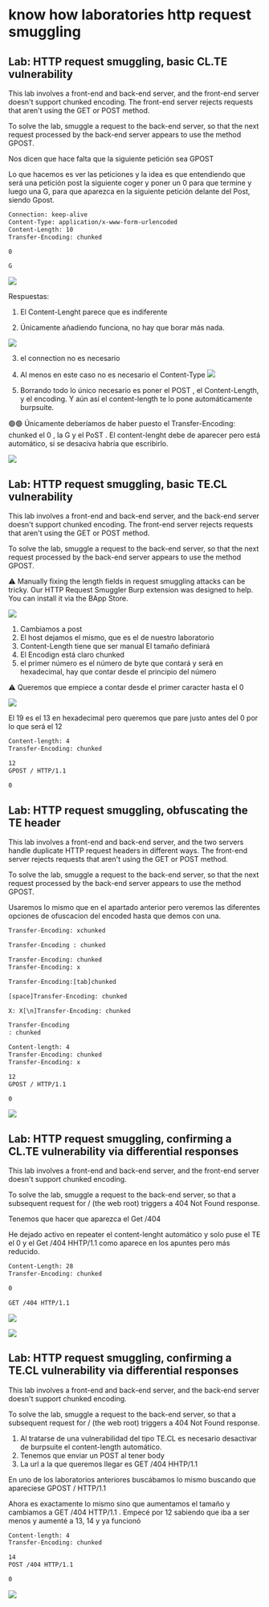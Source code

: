 # know how laboratories http request smuggling


## Lab: HTTP request smuggling, basic CL.TE vulnerability

This lab involves a front-end and back-end server, and the front-end server doesn't support chunked encoding. The front-end server rejects requests that aren't using the GET or POST method.

To solve the lab, smuggle a request to the back-end server, so that the next request processed by the back-end server appears to use the method GPOST.

Nos dicen que hace falta que la siguiente petición sea GPOST

Lo que hacemos es ver las peticiones y la idea es que entendiendo que será una petición post la siguiente coger y poner un 0 para que termine y luego una G, para que aparezca en la siguiente petición delante del Post, siendo Gpost.

```html
Connection: keep-alive
Content-Type: application/x-www-form-urlencoded
Content-Length: 10
Transfer-Encoding: chunked

0

G
```

![](assets/2022-07-29-11-54-41.png)


Respuestas:

1.  El Content-Lenght parece que es indiferente

2.  Únicamente añadiendo funciona, no hay que borar más nada.

![](assets/2022-07-29-12-13-44.png)

3.  el connection no es necesario

4. Al menos en este caso no es necesario el Content-Type
![](assets/2022-07-29-12-15-56.png)

5. Borrando todo lo único necesario es poner el POST , el Content-Length, y el encoding. Y aún así el content-length te lo pone automáticamente burpsuite. 
 
🟢🟢 Únicamente deberíamos de haber puesto el Transfer-Encoding: chunked el 0 , la G y el PoST . El content-lenght debe de aparecer pero está automático, si se desaciva habría que escribirlo.

![](assets/2022-07-29-12-17-05.png)


## Lab: HTTP request smuggling, basic TE.CL vulnerability

This lab involves a front-end and back-end server, and the back-end server doesn't support chunked encoding. The front-end server rejects requests that aren't using the GET or POST method.

To solve the lab, smuggle a request to the back-end server, so that the next request processed by the back-end server appears to use the method GPOST.


⚠️ Manually fixing the length fields in request smuggling attacks can be tricky. Our HTTP Request Smuggler Burp extension was designed to help. You can install it via the BApp Store.



![](assets/2022-07-29-19-57-24.png)

1. Cambiamos a post
2. El host dejamos el mismo, que es el de nuestro laboratorio
3. Content-Length tiene que ser manual El tamaño definiará
4. El Encodign está claro chunked
5. el primer número es el número de byte que contará y será en hexadecimal, hay que contar desde el principio del número

⚠️ Queremos que empiece a contar desde el primer caracter hasta el 0

![](assets/2022-07-29-20-06-14.png)

El 19 es el 13 en hexadecimal pero queremos que pare justo antes del 0 por lo que será el 12

```html
Content-length: 4
Transfer-Encoding: chunked

12
GPOST / HTTP/1.1

0
```

## Lab: HTTP request smuggling, obfuscating the TE header

This lab involves a front-end and back-end server, and the two servers handle duplicate HTTP request headers in different ways. The front-end server rejects requests that aren't using the GET or POST method.

To solve the lab, smuggle a request to the back-end server, so that the next request processed by the back-end server appears to use the method GPOST.

Usaremos lo mismo que en el apartado anterior pero veremos las diferentes opciones de ofuscacion del encoded hasta que demos con una.

```html
Transfer-Encoding: xchunked

Transfer-Encoding : chunked

Transfer-Encoding: chunked
Transfer-Encoding: x

Transfer-Encoding:[tab]chunked

[space]Transfer-Encoding: chunked

X: X[\n]Transfer-Encoding: chunked

Transfer-Encoding
: chunked
```
```html
Content-length: 4
Transfer-Encoding: chunked
Transfer-Encoding: x

12
GPOST / HTTP/1.1

0
```

![](assets/2022-07-29-20-55-35.png)

## Lab: HTTP request smuggling, confirming a CL.TE vulnerability via differential responses

This lab involves a front-end and back-end server, and the front-end server doesn't support chunked encoding.

To solve the lab, smuggle a request to the back-end server, so that a subsequent request for / (the web root) triggers a 404 Not Found response.

Tenemos que hacer que aparezca el Get /404

He dejado activo en repeater el content-lenght automático y solo puse el TE el 0 y el Get /404 HHTP/1.1 como aparece en los apuntes pero más reducido.

```html
Content-Length: 28
Transfer-Encoding: chunked

0

GET /404 HTTP/1.1
```
![](assets/2022-07-29-21-43-40.png)

![](assets/2022-07-29-21-43-24.png)

## Lab: HTTP request smuggling, confirming a TE.CL vulnerability via differential responses

This lab involves a front-end and back-end server, and the back-end server doesn't support chunked encoding.

To solve the lab, smuggle a request to the back-end server, so that a subsequent request for / (the web root) triggers a 404 Not Found response.

1. Al tratarse de una vulnerabilidad del tipo TE.CL es necesario desactivar de burpsuite el content-length automático.
2. Tenemos que enviar un POST al tener body
3. La url a la que queremos llegar es GET /404 HHTP/1.1

En uno de los laboratorios anteriores buscábamos lo mismo buscando que apareciese GPOST / HTTP/1.1

Ahora es exactamente lo mismo sino que aumentamos el tamaño y cambiamos a GET /404 HTTP/1.1 . Empecé por 12 sabiendo que iba a ser menos y aumenté a 13, 14 y ya funcionó

```html
Content-length: 4
Transfer-Encoding: chunked

14
POST /404 HTTP/1.1

0

```
![](assets/2022-07-29-22-10-40.png)